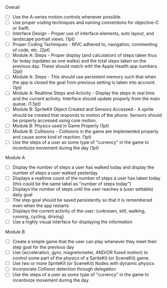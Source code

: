 Overall
- [ ] Use the A-series motion controls whenever possible.
- [ ] Use proper coding techniques and naming conventions for objective-C or Swift.
- [ ] Interface Design - Proper use of interface elements, auto layout, and landscape portrait views. (1pt)
- [ ] Proper Coding Techniques - MVC adhered to, navigation, commenting of code, etc. (2pt)
- [ ] Module A: Steps - Proper display (and calculation) of steps taken thus far today (updates as one walks) and the total steps taken on the previous day. These should match with the Apple Health app numbers. (2pt)
- [ ] Module A: Steps - This should use persistent memory such that when the app is closed the goal from previous setting is taken into account. (1pt)
- [ ] Module A: Realtime Steps and Activity - Display the steps in real time and the current activity. Interface should update properly from the main queue. (1.5pt)
- [ ] Module B: SpriteKit Object Created and Sensors Accessed - A sprite should be created that responds to motion of the phone. Sensors should be properly accessed using core motion.
- [ ] Module B: Physics used in Game Properly (1pt)
- [ ] Module B: Collisions - Collisions in the game are implemented properly and cause some kind of reaction. (1pt)
- [ ] Use the steps of a user as some type of "currency" in the game to incentivize movement during the day (1pt)

Module A
- [ ] Display the number of steps a user has walked today and display the number of steps a user walked yesterday
- [ ] Displays a realtime count of the number of steps a user has taken today (this could be the same label as "number of steps today")
- [ ] Displays the number of steps until the user reaches a (user settable) daily goal
- [ ] The step goal should be saved persistently so that it is remembered even when the app restarts
- [ ] Displays the current activity of the user: {unknown, still, walking, running, cycling, driving}
- [ ] Use a highly visual interface for displaying the information

Module B
- [ ] Create a simple game that the user can play whenever they meet their step goal for the previous day
- [ ] Use {acceleration, gyro, magnetometer, AND/OR fused motion} to control some part of the physics of a SpriteKit (or SceneKit) game.
- [ ] Use two or more SpriteKit (or SceneKit) Nodes with dynamic physics
- [ ] Incorporate Collision detection through delegation
- [ ] Use the steps of a user as some type of "currency" in the game to incentivize movement during the day
